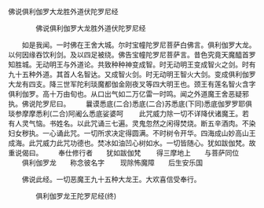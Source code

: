   佛说俱利伽罗大龙胜外道伏陀罗尼经
　　




　　　　佛说俱利伽罗大龙胜外道伏陀罗尼经

　　如是我闻。一时佛在王舍大城。尔时宝幢陀罗尼菩萨白佛言。俱利伽罗大龙。以何因缘吞饮利剑。及以四足被绕。佛告宝幢陀罗尼菩萨言。昔色究竟天魔醯首罗知胜城。无动明王与外道论。共致种种神变成智。时无动明王变成智火之剑。时有九十五种外道。其首人名智达。又成智火剑。时无动明王智火大剑。变成俱利伽罗大龙有四支。降三世军陀利琰魔都伽金刚夜叉等四大明王也。颈王有莲名智火含字俱利伽罗。高十万由旬也。从口出气如二万亿雷一时鸣。闻之外道魔王舍恶疑邪执。佛说陀罗尼曰。
　　曩谟悉底(二合)悉底(二合)苏悉底(下同)悉底伽罗罗耶俱琰参摩摩悉利(二合)阿阇么悉底娑婆呵
　　此咒威力除一切不详降伏诸魔王。若有人灵气恼。书姓名。以此咒诵三七遍。灵鬼忽然之闲得焚烧。断五辛酒肉。不染妇女秽执。一心诵此咒。一切所求决定得圆满。不时树令开华。四海成山妙高山王成海。此咒威力此咒功德也。焚冰如油凹心树如水。一切皆随心。犹如跋伽梵。故重说偈曰。
　　奉仕修行者　　犹如跋伽梵
　　得三摩地上　　与菩萨同位
　　俱利伽罗龙　　称念彼名字
　　现除怖魔障　　后生安乐国

　　佛说此经。一切恶魔王九十五种大龙王。大欢喜信受奉行。

　　　　俱利伽罗龙王陀罗尼经(终)


